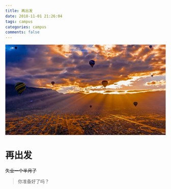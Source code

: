 ```yaml
---
title: 再出发
date: 2018-11-01 21:26:04
tags: campus
categories: campus
comments: false 
---
```


![20181008](2018年11月/image/20181008.jpg) 

再出发
===
~~失业一个半月了~~

> 你准备好了吗？